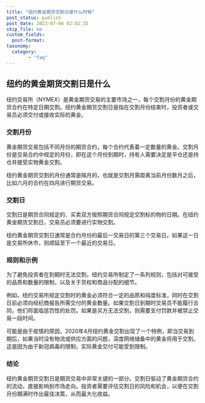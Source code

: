 ```yaml
---
title: "纽约黄金期货交割日是什么时候"
post_status: publish
post_date: 2023-07-04 02:42:35
skip_file: no
custom_fields: 
  post-format: 
taxonomy:
  category:
        - "faq"
---
```


## 纽约的黄金期货交割日是什么

纽约交易所（NYMEX）是黄金期货交易的主要市场之一，每个交割月份的黄金期货合约在特定日期交割。纽约黄金期货交割日是指在交割月份结束时，投资者或交易员必须交付或接收实际的黄金。

### 交割月份

黄金期货交易包括不同月份的期货合约，每个合约代表着一定数量的黄金。交割月份是交易合约中规定的月份，即在这个月份到期时，持有人需要决定是平仓还是持仓并接受实物黄金交割。

纽约黄金期货交割的月份通常是隔月的，也就是交割月需距离当前月份数月之后，比如六月的合约在四月进行期货交易。

### 交割日

交割日是期货合同规定的、买卖双方按照期货合同规定交割标的物的日期。在纽约黄金期货交割日，交易员必须要进行实物交割。

纽约黄金期货交割日通常是合约月份的最后一交易日的第三个交易日。如果这一日是交易所休市，则顺延至下一个最近的交易日。

### 规则和示例

为了避免投资者在到期时无法交割，纽约交易所制定了一系列规则，包括对可接受的品质和数量的限制，以及关于货权和商品分配的细节。

例如，纽约交易所规定交割时的黄金必须符合一定的品质和纯度标准，同时在交割日前必须向经纪商报告所需交付的黄金数量。如果交割日到期时交易员不能履行合同，他们将面临惩罚性的处罚。如果是买方无法交割，则需要支付罚款并被禁止交易一段时间。

可能是由于疫情的原因，2020年4月纽约黄金交割出现了一个特例，即当交易到期后，如果当时没有物流或供应方面的问题，深度网络储备中的黄金将用于交割。这是因为由于新冠病毒的限制，实际黄金交付可能受到限制。

### 结论

纽约黄金期货交割日是期货交易中非常关键的一部分。交割日驱动了黄金期货合约的流动，直接影响到市场走向。投资者需要评估交割日的风险和机会，以便在交割月份期满时作出最佳决策，从而最大化收益。
